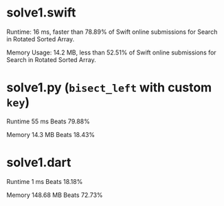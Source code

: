 # solve1.swift

Runtime: 16 ms, faster than 78.89% of Swift online submissions for Search in Rotated Sorted Array.

Memory Usage: 14.2 MB, less than 52.51% of Swift online submissions for Search in Rotated Sorted Array.

# solve1.py (`bisect_left` with custom `key`)

Runtime 55 ms Beats 79.88%

Memory 14.3 MB Beats 18.43%

# solve1.dart

Runtime 1 ms Beats 18.18%

Memory 148.68 MB Beats 72.73%


